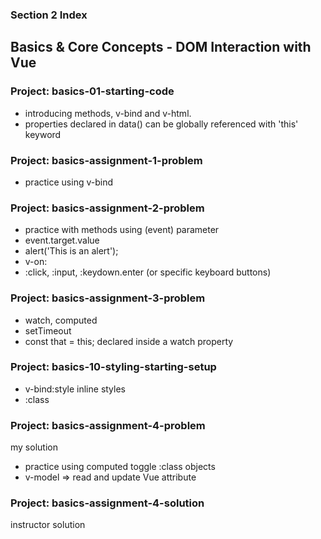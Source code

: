 ### Section 2 Index

## Basics & Core Concepts - DOM Interaction with Vue

### Project: basics-01-starting-code

- introducing methods, v-bind and v-html.
- properties declared in data() can be globally referenced with 'this' keyword

### Project: basics-assignment-1-problem

- practice using v-bind

### Project: basics-assignment-2-problem

- practice with methods using (event) parameter
- event.target.value
- alert('This is an alert');
- v-on:
- :click, :input, :keydown.enter (or specific keyboard buttons)

### Project: basics-assignment-3-problem

- watch, computed
- setTimeout
- const that = this; declared inside a watch property

### Project: basics-10-styling-starting-setup

- v-bind:style inline styles
- :class

### Project: basics-assignment-4-problem

my solution

- practice using computed toggle :class objects
- v-model => read and update Vue attribute

### Project: basics-assignment-4-solution

instructor solution

